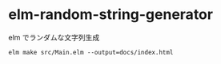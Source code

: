 # elm-random-string-generator

elm でランダムな文字列生成

```
elm make src/Main.elm --output=docs/index.html
```
